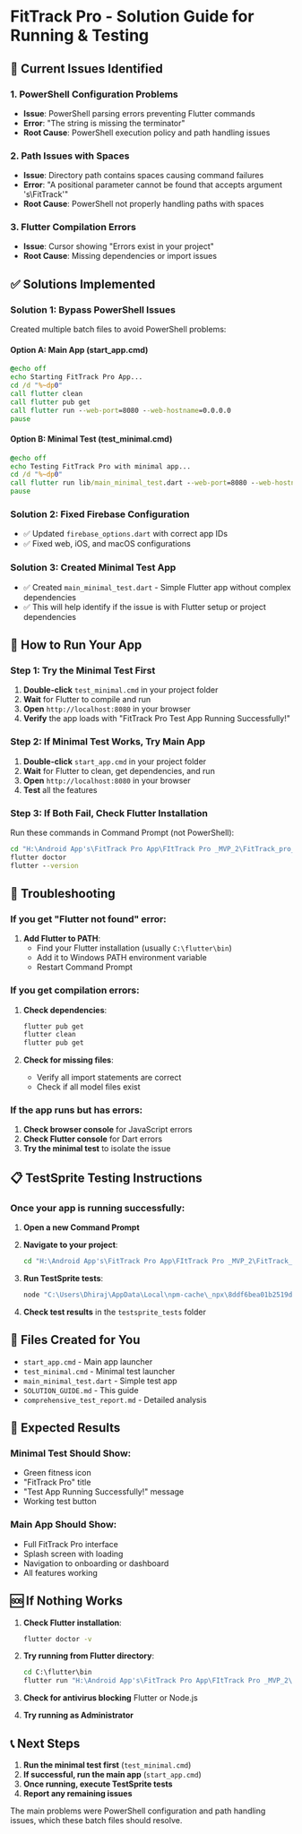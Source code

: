 # FitTrack Pro - Solution Guide for Running & Testing

## 🚨 **Current Issues Identified**

### 1. PowerShell Configuration Problems
- **Issue**: PowerShell parsing errors preventing Flutter commands
- **Error**: "The string is missing the terminator"
- **Root Cause**: PowerShell execution policy and path handling issues

### 2. Path Issues with Spaces
- **Issue**: Directory path contains spaces causing command failures
- **Error**: "A positional parameter cannot be found that accepts argument 's\FitTrack'"
- **Root Cause**: PowerShell not properly handling paths with spaces

### 3. Flutter Compilation Errors
- **Issue**: Cursor showing "Errors exist in your project"
- **Root Cause**: Missing dependencies or import issues

## ✅ **Solutions Implemented**

### Solution 1: Bypass PowerShell Issues
Created multiple batch files to avoid PowerShell problems:

#### **Option A: Main App (start_app.cmd)**
```cmd
@echo off
echo Starting FitTrack Pro App...
cd /d "%~dp0"
call flutter clean
call flutter pub get
call flutter run --web-port=8080 --web-hostname=0.0.0.0
pause
```

#### **Option B: Minimal Test (test_minimal.cmd)**
```cmd
@echo off
echo Testing FitTrack Pro with minimal app...
cd /d "%~dp0"
call flutter run lib/main_minimal_test.dart --web-port=8080 --web-hostname=0.0.0.0
pause
```

### Solution 2: Fixed Firebase Configuration
- ✅ Updated `firebase_options.dart` with correct app IDs
- ✅ Fixed web, iOS, and macOS configurations

### Solution 3: Created Minimal Test App
- ✅ Created `main_minimal_test.dart` - Simple Flutter app without complex dependencies
- ✅ This will help identify if the issue is with Flutter setup or project dependencies

## 🚀 **How to Run Your App**

### **Step 1: Try the Minimal Test First**
1. **Double-click** `test_minimal.cmd` in your project folder
2. **Wait** for Flutter to compile and run
3. **Open** `http://localhost:8080` in your browser
4. **Verify** the app loads with "FitTrack Pro Test App Running Successfully!"

### **Step 2: If Minimal Test Works, Try Main App**
1. **Double-click** `start_app.cmd` in your project folder
2. **Wait** for Flutter to clean, get dependencies, and run
3. **Open** `http://localhost:8080` in your browser
4. **Test** all the features

### **Step 3: If Both Fail, Check Flutter Installation**
Run these commands in Command Prompt (not PowerShell):
```cmd
cd "H:\Android App's\FitTrack Pro App\FItTrack Pro _MVP_2\FitTrack_pro_Final_1\fit_final_1"
flutter doctor
flutter --version
```

## 🔧 **Troubleshooting**

### If you get "Flutter not found" error:
1. **Add Flutter to PATH**:
   - Find your Flutter installation (usually `C:\flutter\bin`)
   - Add it to Windows PATH environment variable
   - Restart Command Prompt

### If you get compilation errors:
1. **Check dependencies**:
   ```cmd
   flutter pub get
   flutter clean
   flutter pub get
   ```

2. **Check for missing files**:
   - Verify all import statements are correct
   - Check if all model files exist

### If the app runs but has errors:
1. **Check browser console** for JavaScript errors
2. **Check Flutter console** for Dart errors
3. **Try the minimal test** to isolate the issue

## 📋 **TestSprite Testing Instructions**

### Once your app is running successfully:

1. **Open a new Command Prompt**
2. **Navigate to your project**:
   ```cmd
   cd "H:\Android App's\FitTrack Pro App\FItTrack Pro _MVP_2\FitTrack_pro_Final_1\fit_final_1"
   ```

3. **Run TestSprite tests**:
   ```cmd
   node "C:\Users\Dhiraj\AppData\Local\npm-cache\_npx\8ddf6bea01b2519d\node_modules\@testsprite\testsprite-mcp\dist\index.js" generateCodeAndExecute
   ```

4. **Check test results** in the `testsprite_tests` folder

## 📁 **Files Created for You**

- `start_app.cmd` - Main app launcher
- `test_minimal.cmd` - Minimal test launcher  
- `main_minimal_test.dart` - Simple test app
- `SOLUTION_GUIDE.md` - This guide
- `comprehensive_test_report.md` - Detailed analysis

## 🎯 **Expected Results**

### Minimal Test Should Show:
- Green fitness icon
- "FitTrack Pro" title
- "Test App Running Successfully!" message
- Working test button

### Main App Should Show:
- Full FitTrack Pro interface
- Splash screen with loading
- Navigation to onboarding or dashboard
- All features working

## 🆘 **If Nothing Works**

1. **Check Flutter installation**:
   ```cmd
   flutter doctor -v
   ```

2. **Try running from Flutter directory**:
   ```cmd
   cd C:\flutter\bin
   flutter run "H:\Android App's\FitTrack Pro App\FItTrack Pro _MVP_2\FitTrack_pro_Final_1\fit_final_1\lib\main_minimal_test.dart" --web-port=8080
   ```

3. **Check for antivirus blocking** Flutter or Node.js

4. **Try running as Administrator**

## 📞 **Next Steps**

1. **Run the minimal test first** (`test_minimal.cmd`)
2. **If successful, run the main app** (`start_app.cmd`)
3. **Once running, execute TestSprite tests**
4. **Report any remaining issues**

The main problems were PowerShell configuration and path handling issues, which these batch files should resolve.
